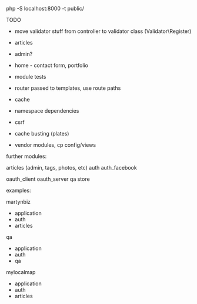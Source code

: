 php -S localhost:8000 -t public/

TODO

* move validator stuff from controller to validator class (Validator\Register)
* articles
* admin?
* home - contact form, portfolio
* module tests
* router passed to templates, use route paths
* cache
* namespace dependencies

* csrf
* cache busting (plates)
* vendor modules, cp config/views


further modules:

articles (admin, tags, photos, etc)
auth
auth_facebook

oauth_client
oauth_server
qa
store

examples:

martynbiz
* application
* auth
* articles

qa
* application
* auth
* qa

mylocalmap
* application
* auth
* articles
